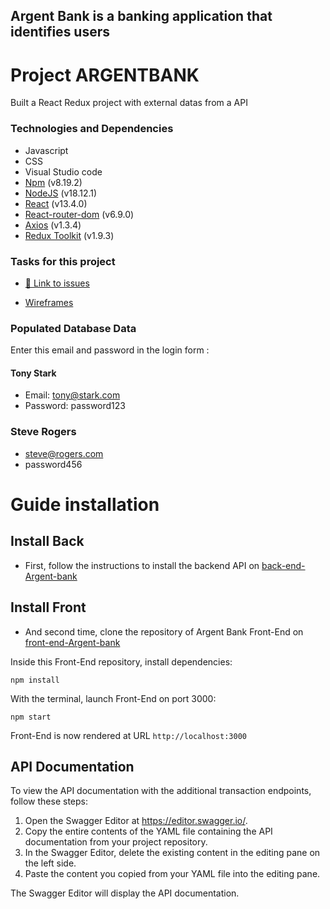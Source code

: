 ## Argent Bank is a banking application that identifies users

# Project ARGENTBANK

Built a React Redux project with external datas from a API

### Technologies and Dependencies

- Javascript
- CSS
- Visual Studio code
- [Npm](https://www.npmjs.com/package/npm) (v8.19.2)
- [NodeJS](https://nodejs.org/en/) (v18.12.1)
- [React](https://fr.reactjs.org/) (v13.4.0)
- [React-router-dom](https://reactrouter.com/) (v6.9.0)
- [Axios](https://axios-http.com/docs/intro) (v1.3.4)
- [Redux Toolkit](https://redux-toolkit.js.org/) (v1.9.3)

### Tasks for this project

- [🔗 Link to issues](./src/assets/issues.md)

- [Wireframes](https://github.com/OpenClassrooms-Student-Center/Project-10-Bank-API/tree/master/designs/wireframes)

### Populated Database Data

Enter this email and password in the login form :

#### Tony Stark

- Email: tony@stark.com
- Password: password123

### Steve Rogers

- steve@rogers.com
- password456

# Guide installation

## Install Back

- First, follow the instructions to install the backend API on [back-end-Argent-bank](https://github.com/OpenClassrooms-Student-Center/Project-10-Bank-API)

## Install Front

- And second time, clone the repository of Argent Bank Front-End on [front-end-Argent-bank](https://github.com/angelique31/P13--Argent-bank)

Inside this Front-End repository, install dependencies:

`npm install`

With the terminal, launch Front-End on port 3000:

`npm start`

Front-End is now rendered at URL `http://localhost:3000`

## API Documentation

To view the API documentation with the additional transaction endpoints, follow these steps:

1. Open the Swagger Editor at https://editor.swagger.io/.
2. Copy the entire contents of the YAML file containing the API documentation from your project repository.
3. In the Swagger Editor, delete the existing content in the editing pane on the left side.
4. Paste the content you copied from your YAML file into the editing pane.

The Swagger Editor will display the API documentation.
